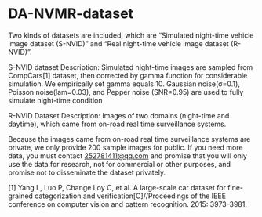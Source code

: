# DA-NVMR-dataset

Two kinds of datasets are included, which are “Simulated night-time vehicle image dataset (S-NVID)” and “Real night-time vehicle image dataset (R-NVID)”.

S-NVID dataset Description:
Simulated night-time images are sampled from CompCars[1] dataset, then corrected by gamma function for considerable simulation. We empirically set gamma equals 10. Gaussian noise(σ=0.1), Poisson noise(lam=0.03), and Pepper noise (SNR=0.95) are used to fully simulate night-time condition

R-NVID Dataset Description:
Images of two domains (night-time and daytime), which came from on-road real time surveillance systems. 

Because the images came from on-road real time surveillance systems are private, we only provide 200 sample images for public. If you need more data, you must contact 252781411@qq.com and promise that you will only use the data for research, not for commercial or other purposes, and promise not to disseminate the dataset privately.

[1] Yang L, Luo P, Change Loy C, et al. A large-scale car dataset for fine-grained categorization and verification[C]//Proceedings of the IEEE conference on computer vision and pattern recognition. 2015: 3973-3981.
